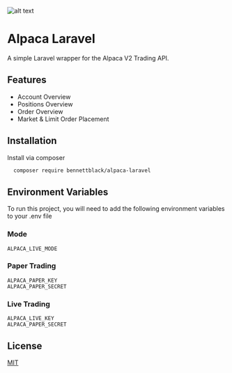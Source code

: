 ![alt text](https://i.imgur.com/UYo3qVh.png)

# Alpaca Laravel

A simple Laravel wrapper for the Alpaca V2 Trading API.

## Features

- Account Overview
- Positions Overview
- Order Overview
- Market & Limit Order Placement

## Installation 

Install via composer

```bash 
  composer require bennettblack/alpaca-laravel
```

## Environment Variables

To run this project, you will need to add the following environment variables to your .env file

### Mode
`ALPACA_LIVE_MODE`

### Paper Trading
`ALPACA_PAPER_KEY`<br>
`ALPACA_PAPER_SECRET`

### Live Trading
`ALPACA_LIVE_KEY`<br>
`ALPACA_PAPER_SECRET`

  
## License

[MIT](https://choosealicense.com/licenses/mit/)

  
